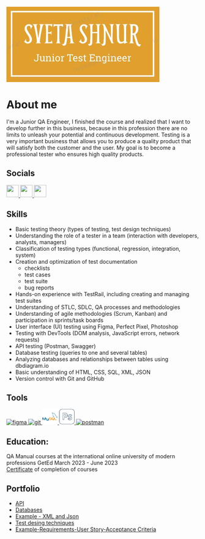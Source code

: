 ![logo](img/4.JPG)

# About me
I'm a Junior QA Engineer, I finished the course and realized that I want to develop further in this business, because in this profession there are no limits to unleash your potential and continuous development. Testing is a very important business that allows you to produce a quality product that will satisfy both the customer and the user. My goal is to become a professional tester who ensures high quality products.

## Socials

<p align="left"> <a href="https://www.github.com/SvetaShnur" target="_blank" rel="noreferrer"> <picture> <source media="(prefers-color-scheme: dark)" srcset="https://raw.githubusercontent.com/danielcranney/readme-generator/main/public/icons/socials/github-dark.svg" /> <source media="(prefers-color-scheme: light)" srcset="https://raw.githubusercontent.com/danielcranney/readme-generator/main/public/icons/socials/github.svg" /> <img src="https://raw.githubusercontent.com/danielcranney/readme-generator/main/public/icons/socials/github.svg" width="32" height="32" /> </picture> </a> <a href="http://www.instagram.com/svetochhek/profilecard/?igsh=MWw3ODdwZjljaDVuaA==" target="_blank" rel="noreferrer"> <picture> <source media="(prefers-color-scheme: dark)" srcset="https://raw.githubusercontent.com/danielcranney/readme-generator/main/public/icons/socials/instagram-dark.svg" /> <source media="(prefers-color-scheme: light)" srcset="https://raw.githubusercontent.com/danielcranney/readme-generator/main/public/icons/socials/instagram.svg" /> <img src="https://raw.githubusercontent.com/danielcranney/readme-generator/main/public/icons/socials/instagram.svg" width="32" height="32" /> </picture> </a> <a href="https://www.linkedin.com/in/sveta-shnur-a87598285" target="_blank" rel="noreferrer"> <picture> <source media="(prefers-color-scheme: dark)" srcset="https://raw.githubusercontent.com/danielcranney/readme-generator/main/public/icons/socials/linkedin-dark.svg" /> <source media="(prefers-color-scheme: light)" srcset="https://raw.githubusercontent.com/danielcranney/readme-generator/main/public/icons/socials/linkedin.svg" /> <img src="https://raw.githubusercontent.com/danielcranney/readme-generator/main/public/icons/socials/linkedin.svg" width="32" height="32" /> </picture> </a></p>

## Skills
* Basic testing theory (types of testing, test design techniques)
* Understanding the role of a tester in a team (interaction with developers, analysts, managers)
* Classification of testing types (functional, regression, integration, system)
* Creation and optimization of test documentation
  * checklists 
  * test cases
  * test suite 
  * bug reports
* Hands-on experience with TestRail, including creating and managing test suites
* Understanding of STLC, SDLC, QA processes and methodologies
* Understanding of agile methodologies (Scrum, Kanban) and participation in sprints/task boards
* User interface (UI) testing using Figma, Perfect Pixel, Photoshop
* Testing with DevTools (DOM analysis, JavaScript errors, network requests)
* API testing (Postman, Swagger)
* Database testing (queries to one and several tables)
* Analyzing databases and relationships between tables using dbdiagram.io
* Basic understanding of HTML, CSS, SQL, XML, JSON
* Version control with Git and GitHub

## Tools

<p align="left"> <a href="https://www.figma.com/" target="_blank" rel="noreferrer"> <img src="https://www.vectorlogo.zone/logos/figma/figma-icon.svg" alt="figma" width="40" height="40"/> </a> <a href="https://git-scm.com/" target="_blank" rel="noreferrer"> <img src="https://www.vectorlogo.zone/logos/git-scm/git-scm-icon.svg" alt="git" width="40" height="40"/> </a> <a href="https://www.mysql.com/" target="_blank" rel="noreferrer"> <img src="https://raw.githubusercontent.com/devicons/devicon/master/icons/mysql/mysql-original-wordmark.svg" alt="mysql" width="40" height="40"/> </a> <a href="https://www.photoshop.com/en" target="_blank" rel="noreferrer"> <img src="https://raw.githubusercontent.com/devicons/devicon/master/icons/photoshop/photoshop-line.svg" alt="photoshop" width="40" height="40"/> </a> <a href="https://postman.com" target="_blank" rel="noreferrer"> <img src="https://www.vectorlogo.zone/logos/getpostman/getpostman-icon.svg" alt="postman" width="40" height="40"/> </a> </p>
  
## Education:

QA Manual courses at the international online university of modern professions GetEd
March 2023 - June 2023  
[Certificate](https://drive.google.com/drive/folders/1BjeZq-eiy8i_-Pk8-D5tBWOchdBF2lq3?usp=drive_link) of completion of courses

## Portfolio

* [API](https://github.com/SvetaShnur/Portfolio/tree/main/API)
* [Databases](https://github.com/SvetaShnur/Portfolio/tree/main/Databases)
* [Example - XML and Json](https://github.com/SvetaShnur/Portfolio/tree/main/Example%20-%20XML%20%D1%82%D0%B0%20JSON)
* [Test desing techniques](https://github.com/SvetaShnur/Portfolio/tree/main/Test%20design%20techniques)
* [Example-Requirements-User Story-Acceptance Criteria](https://github.com/SvetaShnur/Portfolio/blob/main/Example%20-%20Requirements%20-%20User%20Story%20-%20Acceptance%20Criteria.docx)

